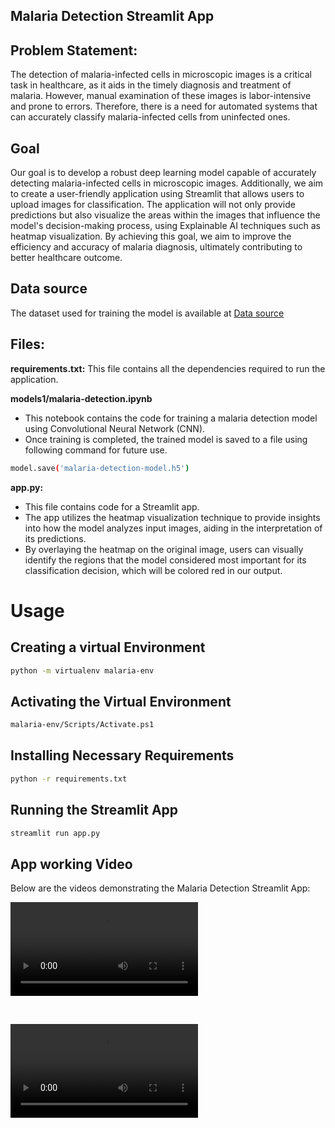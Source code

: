 ## Malaria Detection Streamlit App

## Problem Statement:
The detection of malaria-infected cells in microscopic images is a critical task in healthcare, as it aids in the timely diagnosis and treatment of malaria. However, manual examination of these images is labor-intensive and prone to errors. Therefore, there is a need for automated systems that can accurately classify malaria-infected cells from uninfected ones.

## Goal
Our goal is to develop a robust deep learning model capable of accurately detecting malaria-infected cells in microscopic images. Additionally, we aim to create a user-friendly application using Streamlit that allows users to upload images for classification. The application will not only provide predictions but also visualize the areas within the images that influence the model's decision-making process, using Explainable AI techniques such as heatmap visualization. By achieving this goal, we aim to improve the efficiency and accuracy of malaria diagnosis, ultimately contributing to better healthcare outcome.

## Data source 
The dataset used for training the model is available at [Data source](https://www.kaggle.com/iarunava/cell-images-for-detecting-malaria)

## Files:
**requirements.txt:**
This file contains all the dependencies required to run the application.

**models1/malaria-detection.ipynb**
- This notebook contains the code for training a malaria detection model using Convolutional Neural Network (CNN).<br>
- Once training is completed, the trained model is saved to a file using following command for future use.<br>
```bash
model.save('malaria-detection-model.h5')
```

**app.py:**
- This file contains code for a Streamlit app.<br>
- The app utilizes the heatmap visualization technique to provide insights into how the model analyzes input images, aiding in the interpretation of its predictions. <br>
- By overlaying the heatmap on the original image, users can visually identify the regions that the model considered most important for its classification decision, which will be colored red in our output.



# Usage

## Creating a virtual Environment
```bash
python -m virtualenv malaria-env
```

## Activating the Virtual Environment 
```bash
malaria-env/Scripts/Activate.ps1
```
## Installing Necessary Requirements
```bash
python -r requirements.txt
```
## Running the Streamlit App
```bash 
streamlit run app.py
```

## App working Video

Below are the videos demonstrating the Malaria Detection Streamlit App:

![Video 1:](malaria-detection-streamlit-app1.mp4)

<br>

![Video 2:](malaria-detection-streamlit-app2.mp4)
